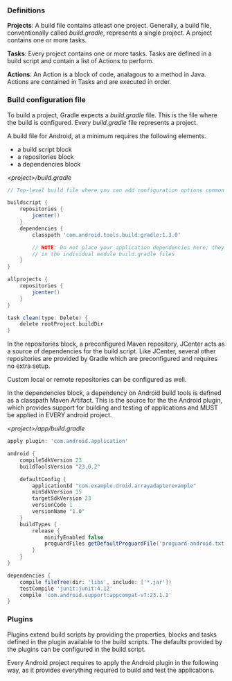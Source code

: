 ### Definitions

<b>Projects</b>: A build file contains atleast one project. Generally, a build file, conventionally called <i>build.gradle</i>, represents a single project. A project contains one or more tasks. 

<b>Tasks</b>: Every project contains one or more tasks. Tasks are defined in a build script and contain a list of Actions to perform.

<b>Actions</b>: An Action is a block of code, analagous to a method in Java. Actions are contained in Tasks and are executed in order. 

### Build configuration file

To build a project, Gradle expects a <i>build.gradle</i> file. This is the file where the build is configured. Every <i>build.gradle</i> file represents a project.

A build file for Android, at a minimum requires the following elements.
* a build script block
* a repositories block
* a dependencies block

<i>\<project\>/build.gradle</i>

```gradle
// Top-level build file where you can add configuration options common to all sub-projects/modules.

buildscript {
    repositories {
        jcenter()
    }
    dependencies {
        classpath 'com.android.tools.build:gradle:1.3.0'

        // NOTE: Do not place your application dependencies here; they belong
        // in the individual module build.gradle files
    }
}

allprojects {
    repositories {
        jcenter()
    }
}

task clean(type: Delete) {
    delete rootProject.buildDir
}
```

In the repositories block, a preconfigured Maven repository, JCenter acts as a source of dependencies for the build script.
Like JCenter, several other repositories are provided by Gradle which are preconfigured and requires no extra setup.

Custom local or remote repositories can be configured as well.

In the dependencies block, a dependency on Android build tools is defined as a classpath Maven Artifact. This is the source for the the Android plugin, which provides support for building and testing of applications and MUST be applied in EVERY android project. 


<i>\<project\>/app/build.gradle</i>

```gradle
apply plugin: 'com.android.application'

android {
    compileSdkVersion 23
    buildToolsVersion "23.0.2"

    defaultConfig {
        applicationId "com.example.droid.arrayadapterexample"
        minSdkVersion 15
        targetSdkVersion 23
        versionCode 1
        versionName "1.0"
    }
    buildTypes {
        release {
            minifyEnabled false
            proguardFiles getDefaultProguardFile('proguard-android.txt'), 'proguard-rules.pro'
        }
    }
}

dependencies {
    compile fileTree(dir: 'libs', include: ['*.jar'])
    testCompile 'junit:junit:4.12'
    compile 'com.android.support:appcompat-v7:23.1.1'
}
```

### Plugins

Plugins extend build scripts by providing the properties, blocks and tasks defined in the plugin available to the build scripts. The defaults provided by the plugins can be configured in the build script. 

Every Android project requires to apply the Android plugin in the following way, as it provides everything required to build and test the applications.



